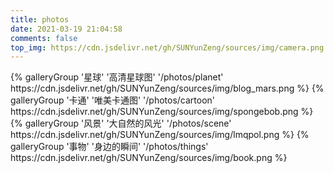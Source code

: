 ```yaml
---
title: photos
date: 2021-03-19 21:04:58
comments: false
top_img: https://cdn.jsdelivr.net/gh/SUNYunZeng/sources/img/camera.png
---
```


<div class="gallery-group-main">
{% galleryGroup '星球' '高清星球图' '/photos/planet' https://cdn.jsdelivr.net/gh/SUNYunZeng/sources/img/blog_mars.png %}
{% galleryGroup '卡通' '唯美卡通图' '/photos/cartoon' https://cdn.jsdelivr.net/gh/SUNYunZeng/sources/img/spongebob.png %}
{% galleryGroup '风景' '大自然的风光' '/photos/scene' https://cdn.jsdelivr.net/gh/SUNYunZeng/sources/img/lmqpol.png %}
{% galleryGroup '事物' '身边的瞬间' '/photos/things' https://cdn.jsdelivr.net/gh/SUNYunZeng/sources/img/book.png %}
</div>

